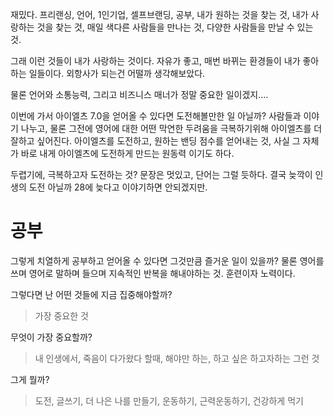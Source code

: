 
재밌다.
프리랜싱, 언어, 1인기업, 셀프브랜딩, 공부, 내가 원하는 것을 찾는 것, 내가 사랑하는 것을 찾는 것, 매일 색다른 사람들을 만나는 것, 다양한 사람들을 만날 수 있는 것.

그래 이런 것들이 내가 사랑하는 것이다.
자유가 좋고, 매번 바뀌는 환경들이 내가 좋아하는 일들이다.
외항사가 되는건 어떨까 생각해보았다.

물론 언어와 소통능력, 그리고 비즈니스 매너가 정말 중요한 일이겠지....

이번에 가서 아이엘츠 7.0을 얻어올 수 있다면 도전해볼만한 일 아닐까?
사람들과 이야기 나누고,
물론 그전에 영어에 대한 어떤 막연한 두려움을 극복하기위해 아이엘츠를 더 잘하고 싶어진다.
아이엘츠를 도전하고, 원하는 밴딩 점수를 얻어내는 것,
사실 그 자체가 바로 내게 아이엘츠에 도전하게 만드는 원동력 이기도 하다.

두렵기에, 극복하고자 도전하는 것?
문장은 멋있고, 단어는 그럴 듯하다.
결국 늦깍이 인생의 도전 아닐까
28에 늦다고 이야기하면 안되겠지만.

# 공부

그렇게 치열하게 공부하고 얻어올 수 있다면 그것만큼 즐거운 일이 있을까?
물론 영어를 쓰며 영어로 말하며 들으며 지속적인 반복을 해내야하는 것. 훈련이자 노력이다.

그렇다면 난 어떤 것들에 지금 집중해야할까?
> 가장 중요한 것

무엇이 가장 중요할까?
> 내 인생에서, 죽음이 다가왔다 할때, 해야만 하는, 하고 싶은 하고자하는 그런 것

그게 뭘까?
> 도전, 글쓰기, 더 나은 나를 만들기, 운동하기, 근력운동하기, 건강하게 먹기